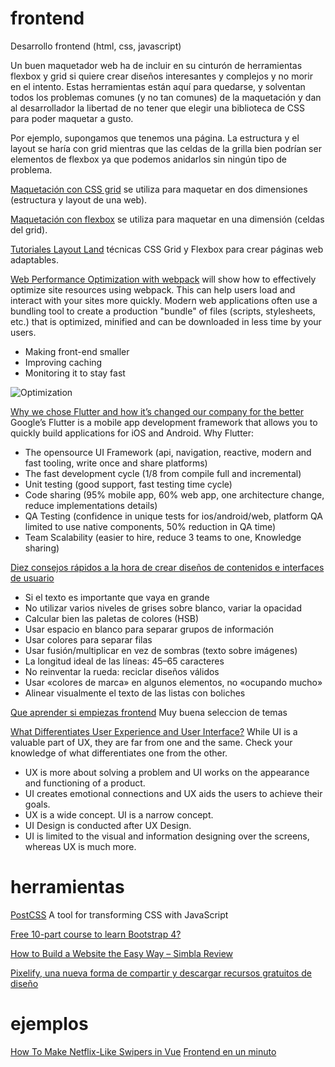 # frontend
Desarrollo frontend (html, css, javascript)

Un buen maquetador web ha de incluir en su cinturón de herramientas flexbox y grid si quiere crear diseños interesantes y complejos y no morir en el intento.
Estas herramientas están aquí para quedarse, y solventan todos los problemas comunes (y no tan comunes) de la maquetación y dan al desarrollador la libertad de no tener que elegir una biblioteca de CSS para poder maquetar a gusto.

Por ejemplo, supongamos que tenemos una página. La estructura y el layout se haría con grid mientras que las celdas de la grilla bien podrían ser elementos de flexbox ya que podemos anidarlos sin ningún tipo de problema.

[Maquetación con CSS grid](https://www.adictosaltrabajo.com/tutoriales/maquetacion-con-css-grid/) se utiliza para maquetar en dos dimensiones (estructura y layout de una web).

[Maquetación con flexbox](https://www.adictosaltrabajo.com/tutoriales/maquetacion-con-flexbox/) se utiliza para maquetar en una dimensión (celdas del grid).

[Tutoriales Layout Land](http://www.microsiervos.com/archivo/internet/turoriales-layout-land-css-grid-flexbox-web-responsive-adaptables.html) técnicas CSS Grid y Flexbox para crear páginas web adaptables.

[Web Performance Optimization with webpack](https://developers.google.com/web/fundamentals/performance/webpack/) will show how to effectively optimize site resources using webpack. This can help users load and interact with your sites more quickly. Modern web applications often use a bundling tool to create a production "bundle" of files (scripts, stylesheets, etc.) that is optimized, minified and can be downloaded in less time by your users.
* Making front-end smaller
* Improving caching
* Monitoring it to stay fast

![Optimization](https://developers.google.com/web/fundamentals/performance/webpack/code-splitting.png)

[Why we chose Flutter and how it’s changed our company for the better](https://medium.com/@matthew.smith_66715/why-we-chose-flutter-and-how-its-changed-our-company-for-the-better-271ddd25da60)
Google’s Flutter is a mobile app development framework that allows you to quickly build applications for iOS and Android. Why Flutter:
* The opensource UI Framework (api, navigation, reactive, modern and fast tooling, write once and share platforms)
* The fast development cycle (1/8 from compile full and incremental)
* Unit testing (good support, fast testing time cycle)
* Code sharing (95% mobile app, 60% web app, one architecture change, reduce implementations details)
* QA Testing (confidence in unique tests for ios/android/web, platform QA limited to use native components, 50% reduction in QA time)
* Team Scalability (easier to hire, reduce 3 teams to one, Knowledge sharing)

[Diez consejos rápidos a la hora de crear diseños de contenidos e interfaces de usuario](http://www.microsiervos.com/archivo/arte-y-diseno/10-consejos-diseno-interfaces.html)
* Si el texto es importante que vaya en grande
* No utilizar varios niveles de grises sobre blanco, variar la opacidad
* Calcular bien las paletas de colores (HSB)
* Usar espacio en blanco para separar grupos de información
* Usar colores para separar filas
* Usar fusión/multiplicar en vez de sombras (texto sobre imágenes)
* La longitud ideal de las líneas: 45–65 caracteres
* No reinventar la rueda: reciclar diseños válidos
* Usar «colores de marca» en algunos elementos, no «ocupando mucho»
* Alinear visualmente el texto de las listas con boliches

[Que aprender si empiezas frontend](https://twitter.com/cesalberca/status/972906128022654983?refsrc=email&s=11&ref_src=twcamp%5Eshare%7Ctwsrc%5Eios%7Ctwgr%5Eemail) Muy buena seleccion de temas


[What Differentiates User Experience and User Interface?](https://dzone.com/articles/what-differentiates-user-experience-and-user-inter)
While UI is a valuable part of UX, they are far from one and the same. Check your knowledge of what differentiates one from the other. 
* UX is more about solving a problem and UI works on the appearance and functioning of a product.
* UI creates emotional connections and UX aids the users to achieve their goals.
* UX is a wide concept. UI is a narrow concept.
* UI Design is conducted after UX Design.
* UI is limited to the visual and information designing over the screens, whereas UX is much more.

# herramientas

[PostCSS](https://postcss.org/) A tool for transforming CSS with JavaScript

[Free 10-part course to learn Bootstrap 4?](https://medium.freecodecamp.org/want-to-learn-bootstrap-4-heres-our-free-10-part-course-happy-easter-35c004dc45a4)

[How to Build a Website the Easy Way – Simbla Review](https://webdesignledger.com/build-website-easy-way-simbla-review/amp/)

[Pixelify, una nueva forma de compartir y descargar recursos gratuitos de diseño](https://www.genbeta.com/herramientas/pixelify-una-nueva-forma-de-compartir-y-descargar-recursos-gratuitos-de-diseno)

# ejemplos
[How To Make Netflix-Like Swipers in Vue](https://scotch.io/amp/tutorials/how-to-make-netflix-like-swipers-in-vue)
[Frontend en un minuto](https://twitter.com/midudev)
